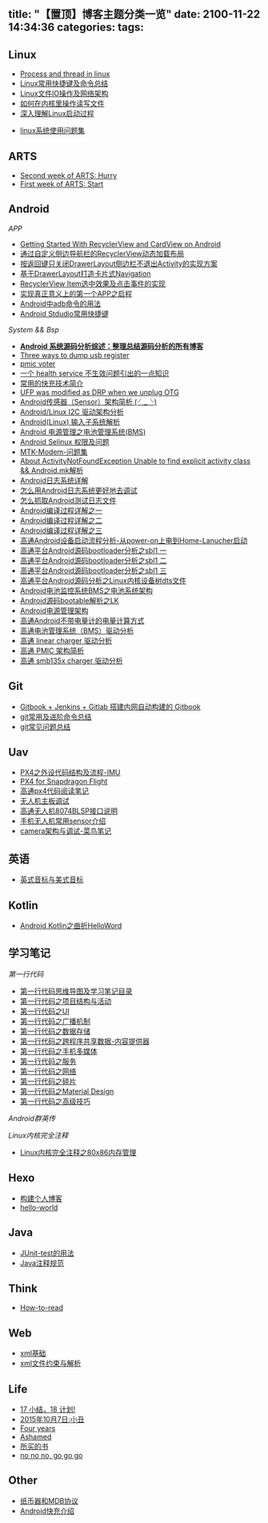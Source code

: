 title: "【置顶】博客主题分类一览"
date: 2100-11-22 14:34:36
categories:
tags:
---

Linux
-----------
- [Process and thread in linux](http://huaqianlee.github.io/2019/08/31/Linux/Process-and-thread-in-linux/)
- [Linux常用快捷键及命令总结](http://huaqianlee.github.io/2014/12/21/Linux/Linux%E5%B8%B8%E7%94%A8%E5%BF%AB%E6%8D%B7%E9%94%AE%E5%8F%8A%E5%91%BD%E4%BB%A4%E6%80%BB%E7%BB%93/)
- [Linux文件IO操作及网络架构](http://huaqianlee.github.io/2014/11/17/Linux/Linux%E6%96%87%E4%BB%B6IO%E6%93%8D%E4%BD%9C%E5%8F%8A%E7%BD%91%E7%BB%9C%E6%9E%B6%E6%9E%84/)
- [如何在内核里操作读写文件](http://huaqianlee.github.io/2015/03/17/Linux/%E5%A6%82%E4%BD%95%E5%9C%A8%E5%86%85%E6%A0%B8%E9%87%8C%E6%93%8D%E4%BD%9C%E8%AF%BB%E5%86%99%E6%96%87%E4%BB%B6-create-open-read-write/)
- [深入理解Linux启动过程](http://huaqianlee.github.io/2015/08/21/Linux/%E6%B7%B1%E5%85%A5%E7%90%86%E8%A7%A3Linux%E5%90%AF%E5%8A%A8%E8%BF%87%E7%A8%8B/)
<!--more-->
- [linux系统使用问题集](http://huaqianlee.github.io/2016/01/04/Linux/linux-problem-set/)

ARTS
-----------
- [Second week of ARTS: Hurry](http://huaqianlee.github.io/2019/09/07/ARTS/Second-week-of-ARTS-Hurry/)
- [First week of ARTS: Start](http://huaqianlee.github.io/2019/08/31/ARTS/First-week-of-ARTS-Start/)

Android
-----------
*APP*
- [Getting Started With RecyclerView and CardView on Android](http://huaqianlee.github.io/2017/11/08/Android/Getting-Started-With-RecyclerView-and-CardView-on-Android/)
- [通过自定义侧边导航栏的RecyclerView动态加载布局](http://huaqianlee.github.io/2017/08/18/Android/Dynamic-loading-layout-by-recyclerview-item/)
- [按返回键只关闭DrawerLayout侧边栏不退出Activity的实现方案](http://huaqianlee.github.io/2017/08/18/Android/hides-navigation-in-drawerlayou/)
- [基于DrawerLayout打造卡片式Navigation](http://huaqianlee.github.io/2017/08/17/Android/the-card-navigation-base-on-drawerlayout/)
- [RecyclerView Item选中效果及点击事件的实现](http://huaqianlee.github.io/2017/08/17/Android/the-selected-effect-of-recyclerview-item/)   
- [实现真正意义上的第一个APP之启程](http://huaqianlee.github.io/2017/07/11/Android/%E5%AE%9E%E7%8E%B0%E7%9C%9F%E6%AD%A3%E6%84%8F%E4%B9%89%E4%B8%8A%E7%9A%84%E7%AC%AC%E4%B8%80%E4%B8%AAAPP%E4%B9%8B%E5%90%AF%E7%A8%8B/)
- [Android中adb命令的用法](http://huaqianlee.github.io/2015/07/19/Android/Android%E4%B8%ADadb-Android-Debug-Bridge-%E5%91%BD%E4%BB%A4%E7%9A%84%E7%94%A8%E6%B3%95/)
- [Android Stdudio常用快捷键](http://huaqianlee.github.io/2015/05/29/Android/Android-Stdudio-Linux-windows-mac%E5%B8%B8%E7%94%A8%E5%BF%AB%E6%8D%B7%E9%94%AE/)
 
*System && Bsp*
- [**Android 系统源码分析综述：整理总结源码分析的所有博客**](_posts/Android/A-summary-of-Android-source-analysis.md)
- [Three ways to dump usb register](http://huaqianlee.github.io/2018/08/23/Android/Three-ways-to-dump-usb-register/)
- [pmic voter](http://huaqianlee.github.io/2019/05/15/Android/pmic-voter/)
- [一个 health service 不生效问题引出的一点知识](http://huaqianlee.github.io/2019/05/16/Android/A-little-knowledge-about-health/)
- [常用的快充技术简介](http://huaqianlee.github.io/2017/11/13/Android/What-is-fast-charge-now/)
- [UFP was modified as DRP when we unplug OTG](http://huaqianlee.github.io/2019/08/27/Android/USB-port-error/)
- [Android传感器（Sensor）架构简析 (╯_╰)](http://huaqianlee.github.io/2017/12/17/Android/android-sensor-arch-analysis/)
- [Android/Linux  I2C 驱动架构分析](http://huaqianlee.github.io/2017/12/03/Android/Android-Linux-i2c-driver-arch/)
- [Android(Linux) 输入子系统解析](http://huaqianlee.github.io/2017/11/23/Android/Android-Linux-input-system-analysis/)
- [Android 电源管理之电池管理系统(BMS)](http://huaqianlee.github.io/2017/11/21/Android/BMS-of-Android-Power-Management/)
- [Android Selinux 权限及问题](http://huaqianlee.github.io/2017/11/14/Android/Android-SELinux-Permison-and-Question/)
- [MTK-Modem-问题集](http://huaqianlee.github.io/2017/07/12/Android/MTK-Modem-%E9%97%AE%E9%A2%98%E9%9B%86/)
- [About ActivityNotFoundException Unable to find explicit activity class && Android.mk解析](http://huaqianlee.github.io/2015/07/12/Android/About-ActivityNotFoundException-Unable-to-find-explicit-activity-class-Android-mk%E8%A7%A3%E6%9E%90/)
- [Android日志系统详解](http://huaqianlee.github.io/2015/07/18/Android/Android-Logging-system-Android%E6%97%A5%E5%BF%97%E7%B3%BB%E7%BB%9F%E8%AF%A6%E8%A7%A3/)
- [怎么用Android日志系统更好地去调试](http://huaqianlee.github.io/2015/07/18/Android/%E6%80%8E%E4%B9%88%E7%94%A8Android%E6%97%A5%E5%BF%97%E7%B3%BB%E7%BB%9F%E6%9B%B4%E5%A5%BD%E5%9C%B0%E5%8E%BB%E8%B0%83%E8%AF%95-How-to-debug-with-Android-logging/)
- [怎么抓取Android测试日志文件](http://huaqianlee.github.io/2015/07/19/Android/%E6%80%8E%E4%B9%88%E6%8A%93%E5%8F%96Android%E6%B5%8B%E8%AF%95%E6%97%A5%E5%BF%97%E6%96%87%E4%BB%B6-How-to-get-android-log-file/)
- [Android编译过程详解之一](http://huaqianlee.github.io/2015/07/11/Android/Android%E7%BC%96%E8%AF%91%E8%BF%87%E7%A8%8B%E8%AF%A6%E8%A7%A3%E4%B9%8B%E4%B8%80/)
- [Android编译过程详解之二](http://huaqianlee.github.io/2015/07/12/Android/Android%E7%BC%96%E8%AF%91%E8%BF%87%E7%A8%8B%E8%AF%A6%E8%A7%A3%E4%B9%8B%E4%BA%8C/)
- [Android编译过程详解之三](http://huaqianlee.github.io/2015/07/12/Android/Android%E7%BC%96%E8%AF%91%E8%BF%87%E7%A8%8B%E8%AF%A6%E8%A7%A3%E4%B9%8B%E4%B8%89/)
- [高通Android设备启动流程分析-从power-on上电到Home-Lanucher启动](http://huaqianlee.github.io/2015/08/23/Android/%E9%AB%98%E9%80%9AAndroid%E8%AE%BE%E5%A4%87%E5%90%AF%E5%8A%A8%E6%B5%81%E7%A8%8B%E5%88%86%E6%9E%90-%E4%BB%8Epower-on%E4%B8%8A%E7%94%B5%E5%88%B0Home-Lanucher%E5%90%AF%E5%8A%A8/)
- [高通平台Android源码bootloader分析之sbl1 一](http://huaqianlee.github.io/2015/08/15/Android/%E9%AB%98%E9%80%9A%E5%B9%B3%E5%8F%B0Android%E6%BA%90%E7%A0%81bootloader%E5%88%86%E6%9E%90%E4%B9%8Bsbl1-%E4%B8%80/)
- [高通平台Android源码bootloader分析之sbl1 二](http://huaqianlee.github.io/2015/08/15/Android/%E9%AB%98%E9%80%9A%E5%B9%B3%E5%8F%B0Android%E6%BA%90%E7%A0%81bootloader%E5%88%86%E6%9E%90%E4%B9%8Bsbl1-%E4%BA%8C/)
- [高通平台Android源码bootloader分析之sbl1 三](http://huaqianlee.github.io/2015/08/18/Android/%E9%AB%98%E9%80%9A%E5%B9%B3%E5%8F%B0Android%E6%BA%90%E7%A0%81bootloader%E5%88%86%E6%9E%90%E4%B9%8Bsbl1-%E4%B8%89/)
- [高通平台Android源码分析之Linux内核设备树dts文件](http://huaqianlee.github.io/2015/08/19/Android/%E9%AB%98%E9%80%9A%E5%B9%B3%E5%8F%B0Android%E6%BA%90%E7%A0%81%E5%88%86%E6%9E%90%E4%B9%8BLinux%E5%86%85%E6%A0%B8%E8%AE%BE%E5%A4%87%E6%A0%91-DT-Device-Tree-dts%E6%96%87%E4%BB%B6/)
- [Android电池监控系统BMS之电池系统架构](http://huaqianlee.github.io/2015/06/06/Android/Android%E7%94%B5%E6%B1%A0%E7%9B%91%E6%8E%A7%E7%B3%BB%E7%BB%9F-BMS-%E4%B9%8B%E7%94%B5%E6%B1%A0%E7%B3%BB%E7%BB%9F%E6%9E%B6%E6%9E%84/)
- [Android源码bootable解析之LK](http://huaqianlee.github.io/2015/07/25/Android/Android%E6%BA%90%E7%A0%81bootable%E8%A7%A3%E6%9E%90%E4%B9%8BLK-bootloader-little-kernel/)
- [Android电源管理架构](http://huaqianlee.github.io/2015/05/30/Android/Android%E7%94%B5%E6%BA%90%E7%AE%A1%E7%90%86%E6%9E%B6%E6%9E%84/)
- [高通Android不带电量计的电量计算方式](http://huaqianlee.github.io/2015/01/21/Android/%E9%AB%98%E9%80%9AAndroid%E4%B8%8D%E5%B8%A6%E7%94%B5%E9%87%8F%E8%AE%A1%E7%9A%84%E7%94%B5%E9%87%8F%E8%AE%A1%E7%AE%97%E6%96%B9%E5%BC%8F/)
- [高通电池管理系统（BMS）驱动分析](http://huaqianlee.github.io/2015/06/24/Android/qaulcomm-bms-driver-analysis/)
- [高通 linear charger 驱动分析](http://huaqianlee.github.io/2015/06/24/Android/linear-charger-driver/)
- [高通 PMIC 架构简析](http://huaqianlee.github.io/2015/06/24/Android/qcom-pmic-driver/)
- [高通 smb135x charger 驱动分析](http://huaqianlee.github.io/2015/06/24/Android/smb135x-charger-driver/)


Git
-----------
- [Gitbook + Jenkins + Gitlab 搭建内网自动构建的 Gitbook](http://huaqianlee.github.io/2019/05/05/Git/gitlab-jenkins-gitbook-to-create-LAN-gitbook/)
- [git常用及进阶命令总结](http://huaqianlee.github.io/2015/06/11/Git/git%E5%B8%B8%E7%94%A8%E5%8F%8A%E8%BF%9B%E9%98%B6%E5%91%BD%E4%BB%A4%E6%80%BB%E7%BB%93/)
- [git常见问题总结](http://huaqianlee.github.io/2015/10/22/Git/git-experence/)

Uav
-----------
- [PX4之外设代码结构及流程-IMU](http://huaqianlee.github.io/2017/03/29/Uav/px4-imu-mpu9250-code-structure/)
- [PX4 for Snapdragon Flight](http://huaqianlee.github.io/2017/03/25/Uav/PX4-for-Snapdragon-Flight/)
- [高通px4代码阅读笔记](http://huaqianlee.github.io/2016/05/11/Uav/qualcomm-px4-code-reading-note/)
- [无人机主板调试](http://huaqianlee.github.io/2016/04/02/Uav/uav-board-debugging/)
- [高通无人机8074BLSP接口说明](http://huaqianlee.github.io/2016/04/27/Uav/Qualcomm-uav-blsp-port/)
- [手机无人机常用sensor介绍](http://huaqianlee.github.io/2016/05/07/Uav/mobile-and-uav-sensors/)
- [camera架构与调试-菜鸟笔记](http://huaqianlee.github.io/2016/07/07/Uav/camera-arch-and-tunning-rookie-note/)

英语
-----------
- [英式音标与美式音标](http://huaqianlee.github.io/2017/05/08/English/Americal-and-english-phonetic/)


Kotlin
-----------
- [Android Kotlin之曲折HelloWord](http://huaqianlee.github.io/2017/05/23/Kotlin/Kotlin-HElloWorld/)


学习笔记
----------------
*第一行代码*
- [第一行代码思维导图及学习笔记目录](http://huaqianlee.github.io/2017/03/24/FirstCode/The-departure-of-FirstCode-learning-notes/)
- [第一行代码之项目结构与活动](http://huaqianlee.github.io/2017/03/24/FirstCode/FirstCode-learning-note-project-structure-and-activity/)
- [第一行代码之UI](http://huaqianlee.github.io/2017/03/25/FirstCode/firstcode-note-UI/)
- [第一行代码之广播机制](http://huaqianlee.github.io/2017/03/25/FirstCode/FirstCode-Broadcast-Receiver/)
- [第一行代码之数据存储](http://huaqianlee.github.io/2017/04/29/FirstCode/FirstCode-data-storage/)
- [第一行代码之跨程序共享数据-内容提供器](http://huaqianlee.github.io/2017/05/03/FirstCode/FirstCode-Content-Provider/)
- [第一行代码之手机多媒体](http://huaqianlee.github.io/2017/05/06/FirstCode/FirstCode-media/)
- [第一行代码之服务](http://huaqianlee.github.io/2017/05/06/FirstCode/FirstCode-Service/)
- [第一行代码之网络](http://huaqianlee.github.io/2017/05/09/FirstCode/FirstCode-Network/)
- [第一行代码之碎片](http://huaqianlee.github.io/2017/05/10/FirstCode/FirstCode-Fragment/)
- [第一行代码之Material Design](http://huaqianlee.github.io/2017/05/10/FirstCode/FirstCode-Material-Design/)
- [第一行代码之高级技巧](http://huaqianlee.github.io/2017/05/13/FirstCode/FirstCode-advanced-skills/)

*Android群英传*


*Linux内核完全注释*
- [Linux内核完全注释之80x86内存管理](http://huaqianlee.github.io/2017/03/24/Linux/Linux-kernel-content-80x86-mem-manage/)

Hexo
-----------
- [构建个人博客](http://huaqianlee.github.io/2014/10/24/Hexo/build-person-blog-with-hexo/)
- [hello-world](http://huaqianlee.github.io/2014/10/20/Hexo/hello-world/)

Java
-----------
- [JUnit-test的用法](http://huaqianlee.github.io/2015/01/20/Java/JUnit-test%E7%9A%84%E7%94%A8%E6%B3%95/)
- [Java注释规范](http://huaqianlee.github.io/2014/10/27/Java/The-document-convetions-for-Java/)

Think
-----------
- [How-to-read](http://huaqianlee.github.io/2014/11/01/Think/How-to-read/)

Web
-----------
- [xml基础](http://huaqianlee.github.io/2015/01/18/Web/xml%E5%9F%BA%E7%A1%80/)
- [xml文件约束与解析](http://huaqianlee.github.io/2015/01/19/Web/xml%E6%96%87%E4%BB%B6%E7%BA%A6%E6%9D%9F%E4%B8%8E%E8%A7%A3%E6%9E%90/)

Life
-----------
- [17 小结，18 计划!](http://huaqianlee.github.io/2018/02/12/Life/Bye-2017-Hi-2018/)
- [2015年10月7日:小丑](http://huaqianlee.github.io/2015/10/08/Life/2015%E5%B9%B410%E6%9C%887%E6%97%A5-%E5%B0%8F%E4%B8%91/)
- [Four years](http://huaqianlee.github.io/2013/09/19/Life/four-years/)
- [Ashamed](http://huaqianlee.github.io/2017/03/17/Life/Ashamed/)
- [所买的书](http://huaqianlee.github.io/2017/03/24/Life/About-my-books-and-my-plan/)
- [no no no, go go go](http://huaqianlee.github.io/2017/07/20/Life/no-no-no-go-go-go/)

Other
-----------
- [纸币器和MDB协议](http://huaqianlee.github.io/2017/11/08/Other/MDB-ICP-protocol/)
- [Android快充介绍](_posts/Android/What-is-fast-charge-now？.md)


